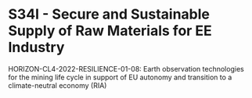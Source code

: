 # S34I - Secure and Sustainable Supply of Raw Materials for EE Industry

HORIZON-CL4-2022-RESILIENCE-01-08: Earth observation technologies for the mining life cycle in support of EU autonomy and transition to a climate-neutral economy (RIA)
